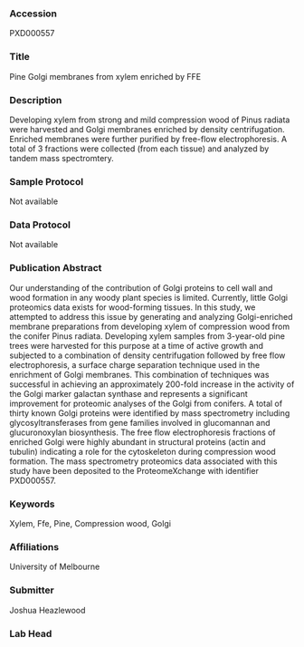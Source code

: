 ### Accession
PXD000557

### Title
Pine Golgi membranes from xylem enriched by FFE

### Description
Developing xylem from strong and mild compression wood of Pinus radiata were harvested and Golgi membranes enriched by density centrifugation.  Enriched membranes were further purified by free-flow electrophoresis. A total of 3 fractions were collected (from each tissue) and analyzed by tandem mass spectromtery.

### Sample Protocol
Not available

### Data Protocol
Not available

### Publication Abstract
Our understanding of the contribution of Golgi proteins to cell wall and wood formation in any woody plant species is limited. Currently, little Golgi proteomics data exists for wood-forming tissues. In this study, we attempted to address this issue by generating and analyzing Golgi-enriched membrane preparations from developing xylem of compression wood from the conifer Pinus radiata. Developing xylem samples from 3-year-old pine trees were harvested for this purpose at a time of active growth and subjected to a combination of density centrifugation followed by free flow electrophoresis, a surface charge separation technique used in the enrichment of Golgi membranes. This combination of techniques was successful in achieving an approximately 200-fold increase in the activity of the Golgi marker galactan synthase and represents a significant improvement for proteomic analyses of the Golgi from conifers. A total of thirty known Golgi proteins were identified by mass spectrometry including glycosyltransferases from gene families involved in glucomannan and glucuronoxylan biosynthesis. The free flow electrophoresis fractions of enriched Golgi were highly abundant in structural proteins (actin and tubulin) indicating a role for the cytoskeleton during compression wood formation. The mass spectrometry proteomics data associated with this study have been deposited to the ProteomeXchange with identifier PXD000557.

### Keywords
Xylem, Ffe, Pine, Compression wood, Golgi

### Affiliations
University of Melbourne

### Submitter
Joshua Heazlewood

### Lab Head


